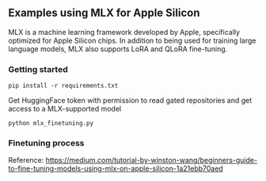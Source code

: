 ## Examples using MLX for Apple Silicon

MLX is a machine learning framework developed by Apple, specifically optimized for Apple Silicon chips. In addition to being used for training large language models, MLX also supports LoRA and QLoRA fine-tuning.

### Getting started
```
pip install -r requirements.txt
```
Get HuggingFace token with permission to read gated repositories 
and get access to a MLX-supported model

```
python mlx_finetuning.py
```
### Finetuning process
Reference: https://medium.com/tutorial-by-winston-wang/beginners-guide-to-fine-tuning-models-using-mlx-on-apple-silicon-1a21ebb70aed
